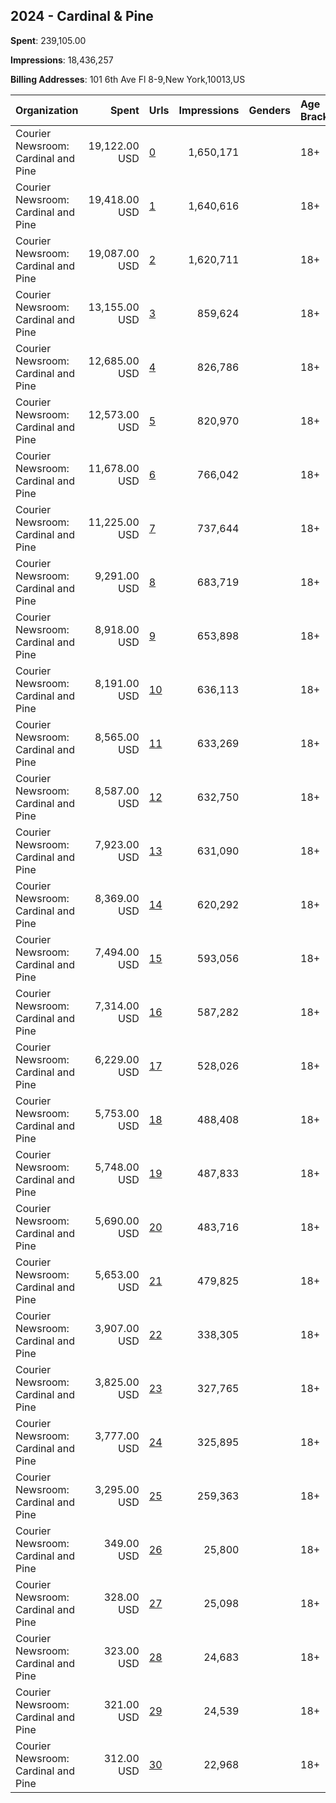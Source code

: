 ## 2024 - Cardinal & Pine 
**Spent**: 239,105.00

**Impressions**: 18,436,257

**Billing Addresses**: 101 6th Ave Fl 8-9,New York,10013,US

|Organization|Spent|Urls|Impressions|Genders|Age Brackets|Country Codes|
|:---|---:|:---|---:|:---|:---|:---|
|Courier Newsroom: Cardinal and Pine|19,122.00 USD|[0](https://www.snap.com/political-ads/asset/5f449f435e3d2bb33ee14d52d60a32b2b0a57c3a7ee1f27f804dcf32eff0b4eb?mediaType=mp4)|1,650,171||18+|united states|
|Courier Newsroom: Cardinal and Pine|19,418.00 USD|[1](https://www.snap.com/political-ads/asset/d2730c8151bb851e9935f291e9c171222689045c1878a93aabbdab5c2307ff9c?mediaType=mp4)|1,640,616||18+|united states|
|Courier Newsroom: Cardinal and Pine|19,087.00 USD|[2](https://www.snap.com/political-ads/asset/88a1caf568158a9e96fcc5c82c0a08a1ce83522cb8cd8dc5343b737cc2eea87c?mediaType=mp4)|1,620,711||18+|united states|
|Courier Newsroom: Cardinal and Pine|13,155.00 USD|[3](https://www.snap.com/political-ads/asset/c065dfb49d0eebd3d81252511eb9c0b63d2c4bf1871d18a62414e1d9f6f1400b?mediaType=mp4)|859,624||18+|united states|
|Courier Newsroom: Cardinal and Pine|12,685.00 USD|[4](https://www.snap.com/political-ads/asset/d77cf26907873cf37e6b572d863ef742435846a9815f3a28c7c8dd6b99716323?mediaType=mp4)|826,786||18+|united states|
|Courier Newsroom: Cardinal and Pine|12,573.00 USD|[5](https://www.snap.com/political-ads/asset/ad9040bb9d05081f01dedd5f27bff1fba1f45c7c3b0ea7f660d46e7cd422b951?mediaType=mp4)|820,970||18+|united states|
|Courier Newsroom: Cardinal and Pine|11,678.00 USD|[6](https://www.snap.com/political-ads/asset/a42eeb6efc0599e6738e18862c0b27373383d353b8c930dbd6a08ca56cfeda86?mediaType=mp4)|766,042||18+|united states|
|Courier Newsroom: Cardinal and Pine|11,225.00 USD|[7](https://www.snap.com/political-ads/asset/87f53d5a6a8a4c8e16cd46250cea2e01cd4fc0349f439b14391c59316a5e2aa5?mediaType=mp4)|737,644||18+|united states|
|Courier Newsroom: Cardinal and Pine|9,291.00 USD|[8](https://www.snap.com/political-ads/asset/6208fe399d69e063340eccb8a79588d57c19a9cae700a428ae1844497a146a5b?mediaType=mp4)|683,719||18+|united states|
|Courier Newsroom: Cardinal and Pine|8,918.00 USD|[9](https://www.snap.com/political-ads/asset/1d3bc53e99105481505e7f2b447ac736e5f6c739876e16e9c925ec135fc78cdf?mediaType=mp4)|653,898||18+|united states|
|Courier Newsroom: Cardinal and Pine|8,191.00 USD|[10](https://www.snap.com/political-ads/asset/42f9cafb855bdf4c361da7aab7911e9c342d8b2a06dad59f493ab545fd0d084d?mediaType=mp4)|636,113||18+|united states|
|Courier Newsroom: Cardinal and Pine|8,565.00 USD|[11](https://www.snap.com/political-ads/asset/829fc475f45fadca59a478e04fe8dc310b25baee624226243fb6ebc3918837c5?mediaType=mp4)|633,269||18+|united states|
|Courier Newsroom: Cardinal and Pine|8,587.00 USD|[12](https://www.snap.com/political-ads/asset/25a3e640507faa5d2fca17c01cff075ecc8821c08b838f062bfdd8e78a9f273c?mediaType=mp4)|632,750||18+|united states|
|Courier Newsroom: Cardinal and Pine|7,923.00 USD|[13](https://www.snap.com/political-ads/asset/7507283f56a214de0d399b86333fe98404241e0194c4855c3f2783c233276b92?mediaType=mp4)|631,090||18+|united states|
|Courier Newsroom: Cardinal and Pine|8,369.00 USD|[14](https://www.snap.com/political-ads/asset/bf723495801b8503984ddfc5225c7141bbdf1bfab8bbd0989cd7fc8ed16b6989?mediaType=mp4)|620,292||18+|united states|
|Courier Newsroom: Cardinal and Pine|7,494.00 USD|[15](https://www.snap.com/political-ads/asset/d546ddda2326835ec22ea34b8ea76307ecb1b30271bfe051fec1926082f2e7fc?mediaType=mp4)|593,056||18+|united states|
|Courier Newsroom: Cardinal and Pine|7,314.00 USD|[16](https://www.snap.com/political-ads/asset/43f2262b8983623f4cd8c17b08b19934746bcede433197ca0a6198fe5e6e55cb?mediaType=mp4)|587,282||18+|united states|
|Courier Newsroom: Cardinal and Pine|6,229.00 USD|[17](https://www.snap.com/political-ads/asset/d3bd40f1b50d52c2c15ff7d7ed7aa006f49046177f0828272b998b32242a33c9?mediaType=mp4)|528,026||18+|united states|
|Courier Newsroom: Cardinal and Pine|5,753.00 USD|[18](https://www.snap.com/political-ads/asset/50d86651aabdeafc812542a7fb71d5aa5f4b7abc26c581f7be6d581aa9d6550c?mediaType=mp4)|488,408||18+|united states|
|Courier Newsroom: Cardinal and Pine|5,748.00 USD|[19](https://www.snap.com/political-ads/asset/6e706f39698acb5cd25e1b39ad63652624091d29df8ea18b4962a3e8dfb96793?mediaType=mp4)|487,833||18+|united states|
|Courier Newsroom: Cardinal and Pine|5,690.00 USD|[20](https://www.snap.com/political-ads/asset/b5b02f9aea58ce74e92e202d7e0ed02ba8aa2c1cf06ba5a8800aff11a6234a37?mediaType=mp4)|483,716||18+|united states|
|Courier Newsroom: Cardinal and Pine|5,653.00 USD|[21](https://www.snap.com/political-ads/asset/40cc48d02d7a56b017a189f7619d3a611dded0fbe5d85510f4538b78511b8896?mediaType=mp4)|479,825||18+|united states|
|Courier Newsroom: Cardinal and Pine|3,907.00 USD|[22](https://www.snap.com/political-ads/asset/469dd2dd75a85bdaa6e7529ac5c49804f793b3e854345021fce0baebd60ac8e2?mediaType=jpg)|338,305||18+|united states|
|Courier Newsroom: Cardinal and Pine|3,825.00 USD|[23](https://www.snap.com/political-ads/asset/679eca8d5c4928a02c5e57bd062c6cefcab724df6192ee05c9150e44c5429760?mediaType=jpeg)|327,765||18+|united states|
|Courier Newsroom: Cardinal and Pine|3,777.00 USD|[24](https://www.snap.com/political-ads/asset/5d5bab330b31cd0ecf56ccf1613ed3b06ab9cc51a2b16fcd8adc244a58af83c4?mediaType=jpg)|325,895||18+|united states|
|Courier Newsroom: Cardinal and Pine|3,295.00 USD|[25](https://www.snap.com/political-ads/asset/e830fdeb13256adc4eb7e6fcffa4f1814cefb5738a3126c3760435bd383d1dae?mediaType=mp4)|259,363||18+|united states|
|Courier Newsroom: Cardinal and Pine|349.00 USD|[26](https://www.snap.com/political-ads/asset/4c8bb6a6509e8e57215c71a35e52df9930d752963d152aa06e3eee647ec42f32?mediaType=mp4)|25,800||18+|united states|
|Courier Newsroom: Cardinal and Pine|328.00 USD|[27](https://www.snap.com/political-ads/asset/1e1bbed6142dd2b02e61a323ac6ad2fc7c766db584a398961898e3e6df30c02f?mediaType=mp4)|25,098||18+|united states|
|Courier Newsroom: Cardinal and Pine|323.00 USD|[28](https://www.snap.com/political-ads/asset/687fb5d3d5d737ded66f96c8aa765b52cc1a867cc3c28812db12a07f59b827cf?mediaType=mp4)|24,683||18+|united states|
|Courier Newsroom: Cardinal and Pine|321.00 USD|[29](https://www.snap.com/political-ads/asset/b2638b0bf71811fa8d76499ea7cb0422fcc1a89fb6f97ac80ec044c93bece759?mediaType=mp4)|24,539||18+|united states|
|Courier Newsroom: Cardinal and Pine|312.00 USD|[30](https://www.snap.com/political-ads/asset/899e1bfcd453dd2d9e2fa60c7c075236a237c9a4dec05fde451f45d1aa47e61b?mediaType=mp4)|22,968||18+|united states|
